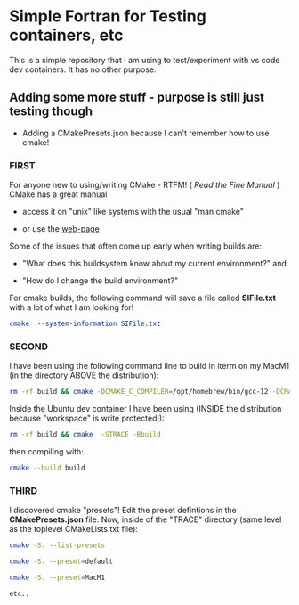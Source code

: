 # Simple Fortran for Testing containers, etc

This is a simple repository that I am using to test/experiment with vs code dev containers.  It has no other purpose.

## Adding some more stuff - purpose is still just testing though

* Adding a CMakePresets.json because I can't remember how to use cmake!

### FIRST

For anyone new to using/writing CMake - RTFM! ( *Read the Fine Manual* )
    CMake has a great manual

* access it on "unix" like systems with the usual "man cmake"

* or use the [web-page](https://cmake.org/cmake/help/latest/)

Some of the issues that often come up early when writing builds are:

* "What does this buildsystem know about my current environment?" and

* "How do I change the build environment?"

For cmake builds, the following command will save a file called **SIFile.txt** with a lot of what I am looking for!

```cmake
cmake  --system-information SIFile.txt 
```

### SECOND

I have been using the following command line to build in iterm on my MacM1 (in the directory ABOVE the distribution):

```bash
rm -rf build && cmake -DCMAKE_C_COMPILER=/opt/homebrew/bin/gcc-12 -DCMAKE_FC_COMPILER=/opt/homebrew/bin/gfortran-12 -STRACE -Bbuild 
```

Inside the Ubuntu dev container I have been using (INSIDE the distribution because "workspace" is write protected!):

```bash
rm -rf build && cmake  -STRACE -Bbuild 
```

then compiling with:

```bash
cmake --build build
```

### THIRD

I discovered cmake "presets"!  Edit the preset defintions in the **CMakePresets.json** file.  Now, inside of the "TRACE" directory (same level as the toplevel CMakeLists.txt file):

```bash
cmake -S. --list-presets

cmake -S. --preset=default

cmake -S. --preset=MacM1

etc..
```
